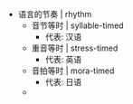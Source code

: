 - 语言的节奏 | rhythm
	- 音节等时 | syllable-timed
		- 代表: 汉语
	- 重音等时 | stress-timed
		- 代表: 英语
	- 音拍等时 | mora-timed
		- 代表: 日语
	-